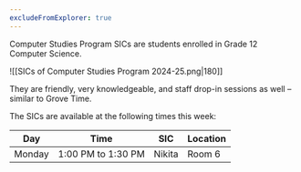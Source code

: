 ```yaml
---
excludeFromExplorer: true
---
```

Computer Studies Program SICs are students enrolled in Grade 12 Computer Science.

![[SICs of Computer Studies Program 2024-25.png|180]]

They are friendly, very knowledgeable, and staff drop-in sessions as well – similar to Grove Time.

The SICs are available at the following times this week:

Day|Time|SIC|Location
-|-|-|-
Monday|1:00 PM to 1:30 PM|Nikita|Room 6
